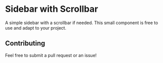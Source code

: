 # Sidebar with Scrollbar

A simple sidebar with a scrollbar if needed. This small component is free to use and adapt to your project.

## Contributing
Feel free to submit a pull request or an issue!
